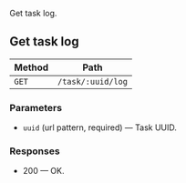 Get task log.

## Get task log

| Method | Path |
|--------|------|
| `GET` | `/task/:uuid/log` |

### Parameters

* `uuid` (url pattern, required) — Task UUID.

### Responses

* 200 — OK.
